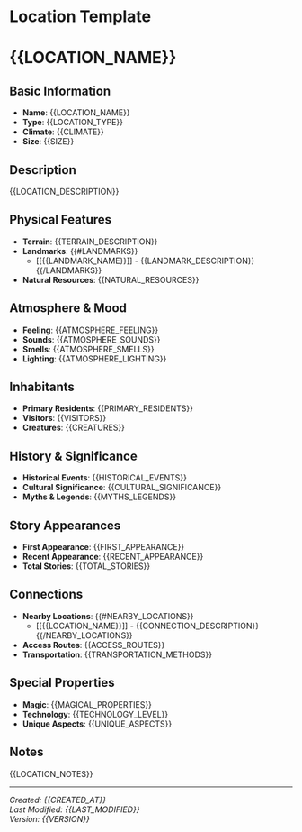 # Location Template

# {{LOCATION_NAME}}

## Basic Information
- **Name**: {{LOCATION_NAME}}
- **Type**: {{LOCATION_TYPE}}
- **Climate**: {{CLIMATE}}
- **Size**: {{SIZE}}

## Description
{{LOCATION_DESCRIPTION}}

## Physical Features
- **Terrain**: {{TERRAIN_DESCRIPTION}}
- **Landmarks**: 
  {{#LANDMARKS}}
  - [[{{LANDMARK_NAME}}]] - {{LANDMARK_DESCRIPTION}}
  {{/LANDMARKS}}
- **Natural Resources**: {{NATURAL_RESOURCES}}

## Atmosphere & Mood
- **Feeling**: {{ATMOSPHERE_FEELING}}
- **Sounds**: {{ATMOSPHERE_SOUNDS}}
- **Smells**: {{ATMOSPHERE_SMELLS}}
- **Lighting**: {{ATMOSPHERE_LIGHTING}}

## Inhabitants
- **Primary Residents**: {{PRIMARY_RESIDENTS}}
- **Visitors**: {{VISITORS}}
- **Creatures**: {{CREATURES}}

## History & Significance
- **Historical Events**: {{HISTORICAL_EVENTS}}
- **Cultural Significance**: {{CULTURAL_SIGNIFICANCE}}
- **Myths & Legends**: {{MYTHS_LEGENDS}}

## Story Appearances
- **First Appearance**: {{FIRST_APPEARANCE}}
- **Recent Appearance**: {{RECENT_APPEARANCE}}
- **Total Stories**: {{TOTAL_STORIES}}

## Connections
- **Nearby Locations**: 
  {{#NEARBY_LOCATIONS}}
  - [[{{LOCATION_NAME}}]] - {{CONNECTION_DESCRIPTION}}
  {{/NEARBY_LOCATIONS}}
- **Access Routes**: {{ACCESS_ROUTES}}
- **Transportation**: {{TRANSPORTATION_METHODS}}

## Special Properties
- **Magic**: {{MAGICAL_PROPERTIES}}
- **Technology**: {{TECHNOLOGY_LEVEL}}
- **Unique Aspects**: {{UNIQUE_ASPECTS}}

## Notes
{{LOCATION_NOTES}}

---

*Created: {{CREATED_AT}}*  
*Last Modified: {{LAST_MODIFIED}}*  
*Version: {{VERSION}}*
